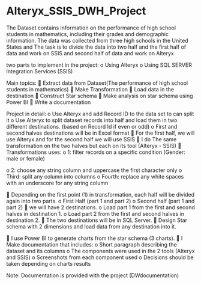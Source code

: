 # Alteryx_SSIS_DWH_Project
The Dataset contains information on the performance of high school  students in mathematics, including their grades and demographic  information. The data was collected from three high schools in the United  States  and The task is to divide the data into two half and the first half of data and work on SSIS and second half of data and work on Alteryx

two parts to implement in the project:
o Using Alteryx
o Using SQL SERVER Integration Services (SSIS)

Main topics:
 Extract data from Dataset(The performance of high school  students in mathematics)
 Make Transformation
 Load data in the destination
 Construct Star schema
 Make analysis on star schema using Power BI
 Write a documentation

Project in detail:
o Use Alteryx and add Record ID to the data set to can split it
o Use Alteryx to split dataset records into half and load them in two
different destinations. (based on Record Id if even or odd)
o First and second halves destinations will be in Excel format
 For the first half, we will use Alteryx and for the second half we will use SSIS
 I do The same transformation on the two halves but each on its tool (Alteryx - SSIS)
 Transformations  uses:
o 1: filter records on a specific condition (Gender: male or female)

o 2: choose any string column and uppercase the first character only
o Third: split any column into columns
o Fourth: replace any white spaces with an underscore for any string column

 Depending on the first point (1) in transformation, each half will be
divided again into two parts.
o First Half (part 1 and part 2)
o Second half (part 1 and part 2)
 we will have 2 destinations.
o Load part 1 from the first and second halves in destination 1.
o Load part 2 from the first and second halves in destination 2.
 The two destinations will be in SQL Server.
 Design Star schema with 2 dimensions and load data from any destination into it.

 I use Power BI to generate charts from the star schema (3 charts).
 I Make documentation that includes:
o Short paragraph describing the dataset and its columns
o The components were used in the 2 tools (Alteryx and SSIS)
o Screenshots from each component used
o Decisions should be taken depending on charts results

Note: Documentation is provided with the project (DWdocumentation)

